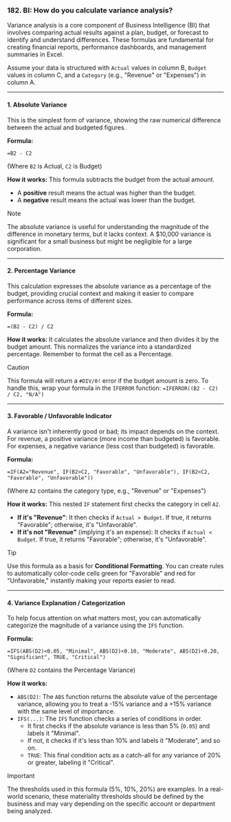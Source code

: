 ### 182. BI: How do you calculate variance analysis?

Variance analysis is a core component of Business Intelligence (BI) that involves comparing actual results against a plan, budget, or forecast to identify and understand differences. These formulas are fundamental for creating financial reports, performance dashboards, and management summaries in Excel.

Assume your data is structured with `Actual` values in column B, `Budget` values in column C, and a `Category` (e.g., "Revenue" or "Expenses") in column A.

---

#### 1. Absolute Variance

This is the simplest form of variance, showing the raw numerical difference between the actual and budgeted figures.

**Formula:**
```excel
=B2 - C2
```
(Where `B2` is Actual, `C2` is Budget)

**How it works:**
This formula subtracts the budget from the actual amount.
*   A **positive** result means the actual was higher than the budget.
*   A **negative** result means the actual was lower than the budget.

> [!NOTE]
> The absolute variance is useful for understanding the magnitude of the difference in monetary terms, but it lacks context. A $10,000 variance is significant for a small business but might be negligible for a large corporation.

---

#### 2. Percentage Variance

This calculation expresses the absolute variance as a percentage of the budget, providing crucial context and making it easier to compare performance across items of different sizes.

**Formula:**
```excel
=(B2 - C2) / C2
```

**How it works:**
It calculates the absolute variance and then divides it by the budget amount. This normalizes the variance into a standardized percentage. Remember to format the cell as a Percentage.

> [!CAUTION]
> This formula will return a `#DIV/0!` error if the budget amount is zero. To handle this, wrap your formula in the `IFERROR` function:
> `=IFERROR((B2 - C2) / C2, "N/A")`

---

#### 3. Favorable / Unfavorable Indicator

A variance isn't inherently good or bad; its impact depends on the context. For revenue, a positive variance (more income than budgeted) is favorable. For expenses, a negative variance (less cost than budgeted) is favorable.

**Formula:**
```excel
=IF(A2="Revenue", IF(B2>C2, "Favorable", "Unfavorable"), IF(B2<C2, "Favorable", "Unfavorable"))
```
(Where `A2` contains the category type, e.g., "Revenue" or "Expenses")

**How it works:**
This nested `IF` statement first checks the category in cell `A2`.
*   **If it's "Revenue"**: It then checks if `Actual > Budget`. If true, it returns "Favorable"; otherwise, it's "Unfavorable".
*   **If it's not "Revenue"** (implying it's an expense): It checks if `Actual < Budget`. If true, it returns "Favorable"; otherwise, it's "Unfavorable".

> [!TIP]
> Use this formula as a basis for **Conditional Formatting**. You can create rules to automatically color-code cells green for "Favorable" and red for "Unfavorable," instantly making your reports easier to read.

---

#### 4. Variance Explanation / Categorization

To help focus attention on what matters most, you can automatically categorize the magnitude of a variance using the `IFS` function.

**Formula:**
```excel
=IFS(ABS(D2)<0.05, "Minimal", ABS(D2)<0.10, "Moderate", ABS(D2)<0.20, "Significant", TRUE, "Critical")
```
(Where `D2` contains the Percentage Variance)

**How it works:**
*   `ABS(D2)`: The `ABS` function returns the absolute value of the percentage variance, allowing you to treat a -15% variance and a +15% variance with the same level of importance.
*   `IFS(...)`: The `IFS` function checks a series of conditions in order.
    *   It first checks if the absolute variance is less than 5% (`0.05`) and labels it "Minimal".
    *   If not, it checks if it's less than 10% and labels it "Moderate", and so on.
    *   `TRUE`: This final condition acts as a catch-all for any variance of 20% or greater, labeling it "Critical".

> [!IMPORTANT]
> The thresholds used in this formula (5%, 10%, 20%) are examples. In a real-world scenario, these materiality thresholds should be defined by the business and may vary depending on the specific account or department being analyzed.
